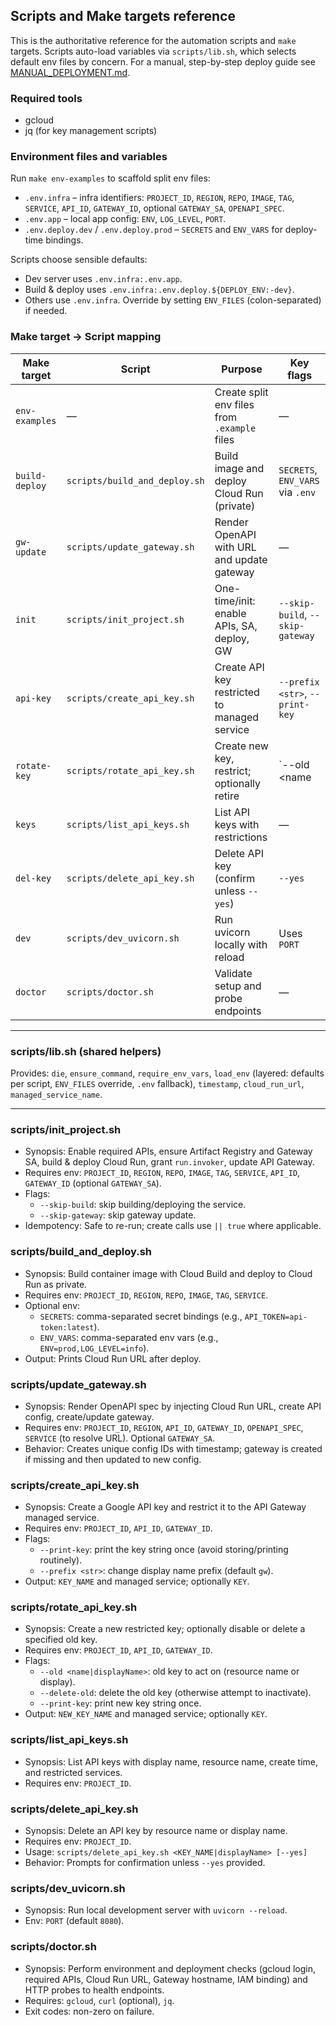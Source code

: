## Scripts and Make targets reference

This is the authoritative reference for the automation scripts and `make` targets. Scripts auto-load variables via `scripts/lib.sh`, which selects default env files by concern. For a manual, step-by-step deploy guide see [MANUAL_DEPLOYMENT.md](../MANUAL_DEPLOYMENT.md).

### Required tools

- gcloud
- jq (for key management scripts)

### Environment files and variables

Run `make env-examples` to scaffold split env files:
- `.env.infra` – infra identifiers: `PROJECT_ID`, `REGION`, `REPO`, `IMAGE`, `TAG`, `SERVICE`, `API_ID`, `GATEWAY_ID`, optional `GATEWAY_SA`, `OPENAPI_SPEC`.
- `.env.app` – local app config: `ENV`, `LOG_LEVEL`, `PORT`.
- `.env.deploy.dev` / `.env.deploy.prod` – `SECRETS` and `ENV_VARS` for deploy-time bindings.

Scripts choose sensible defaults:
- Dev server uses `.env.infra:.env.app`.
- Build & deploy uses `.env.infra:.env.deploy.${DEPLOY_ENV:-dev}`.
- Others use `.env.infra`.
Override by setting `ENV_FILES` (colon-separated) if needed.

### Make target → Script mapping

| Make target     | Script                         | Purpose                                      | Key flags                                    |
|-----------------|--------------------------------|----------------------------------------------|----------------------------------------------|
| `env-examples`  | —                              | Create split env files from `.example` files | —                                            |
| `build-deploy`  | `scripts/build_and_deploy.sh`  | Build image and deploy Cloud Run (private)   | `SECRETS`, `ENV_VARS` via `.env`              |
| `gw-update`     | `scripts/update_gateway.sh`    | Render OpenAPI with URL and update gateway   | —                                            |
| `init`          | `scripts/init_project.sh`      | One-time/init: enable APIs, SA, deploy, GW   | `--skip-build`, `--skip-gateway`             |
| `api-key`       | `scripts/create_api_key.sh`    | Create API key restricted to managed service | `--prefix <str>`, `--print-key`              |
| `rotate-key`    | `scripts/rotate_api_key.sh`    | Create new key, restrict; optionally retire  | `--old <name|display>`, `--delete-old`, `--print-key` |
| `keys`          | `scripts/list_api_keys.sh`     | List API keys with restrictions              | —                                            |
| `del-key`       | `scripts/delete_api_key.sh`    | Delete API key (confirm unless `--yes`)      | `--yes`                                      |
| `dev`           | `scripts/dev_uvicorn.sh`       | Run uvicorn locally with reload              | Uses `PORT`                                  |
| `doctor`        | `scripts/doctor.sh`            | Validate setup and probe endpoints           | —                                            |

---

### scripts/lib.sh (shared helpers)

Provides: `die`, `ensure_command`, `require_env_vars`, `load_env` (layered: defaults per script, `ENV_FILES` override, `.env` fallback), `timestamp`, `cloud_run_url`, `managed_service_name`.

---

### scripts/init_project.sh

- Synopsis: Enable required APIs, ensure Artifact Registry and Gateway SA, build & deploy Cloud Run, grant `run.invoker`, update API Gateway.
- Requires env: `PROJECT_ID`, `REGION`, `REPO`, `IMAGE`, `TAG`, `SERVICE`, `API_ID`, `GATEWAY_ID` (optional `GATEWAY_SA`).
- Flags:
  - `--skip-build`: skip building/deploying the service.
  - `--skip-gateway`: skip gateway update.
- Idempotency: Safe to re-run; create calls use `|| true` where applicable.

### scripts/build_and_deploy.sh

- Synopsis: Build container image with Cloud Build and deploy to Cloud Run as private.
- Requires env: `PROJECT_ID`, `REGION`, `REPO`, `IMAGE`, `TAG`, `SERVICE`.
- Optional env:
  - `SECRETS`: comma-separated secret bindings (e.g., `API_TOKEN=api-token:latest`).
  - `ENV_VARS`: comma-separated env vars (e.g., `ENV=prod,LOG_LEVEL=info`).
- Output: Prints Cloud Run URL after deploy.

### scripts/update_gateway.sh

- Synopsis: Render OpenAPI spec by injecting Cloud Run URL, create API config, create/update gateway.
- Requires env: `PROJECT_ID`, `REGION`, `API_ID`, `GATEWAY_ID`, `OPENAPI_SPEC`, `SERVICE` (to resolve URL). Optional `GATEWAY_SA`.
- Behavior: Creates unique config IDs with timestamp; gateway is created if missing and then updated to new config.

### scripts/create_api_key.sh

- Synopsis: Create a Google API key and restrict it to the API Gateway managed service.
- Requires env: `PROJECT_ID`, `API_ID`, `GATEWAY_ID`.
- Flags:
  - `--print-key`: print the key string once (avoid storing/printing routinely).
  - `--prefix <str>`: change display name prefix (default `gw`).
- Output: `KEY_NAME` and managed service; optionally `KEY`.

### scripts/rotate_api_key.sh

- Synopsis: Create a new restricted key; optionally disable or delete a specified old key.
- Requires env: `PROJECT_ID`, `API_ID`, `GATEWAY_ID`.
- Flags:
  - `--old <name|displayName>`: old key to act on (resource name or display).
  - `--delete-old`: delete the old key (otherwise attempt to inactivate).
  - `--print-key`: print new key string once.
- Output: `NEW_KEY_NAME` and managed service; optionally `KEY`.

### scripts/list_api_keys.sh

- Synopsis: List API keys with display name, resource name, create time, and restricted services.
- Requires env: `PROJECT_ID`.

### scripts/delete_api_key.sh

- Synopsis: Delete an API key by resource name or display name.
- Requires env: `PROJECT_ID`.
- Usage: `scripts/delete_api_key.sh <KEY_NAME|displayName> [--yes]`
- Behavior: Prompts for confirmation unless `--yes` provided.

### scripts/dev_uvicorn.sh

- Synopsis: Run local development server with `uvicorn --reload`.
- Env: `PORT` (default `8080`).

### scripts/doctor.sh

- Synopsis: Perform environment and deployment checks (gcloud login, required APIs, Cloud Run URL, Gateway hostname, IAM binding) and HTTP probes to health endpoints.
- Requires: `gcloud`, `curl` (optional), `jq`.
- Exit codes: non-zero on failure.


